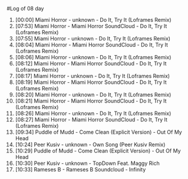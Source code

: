 #Log of 08 day

1. [00:00] Miami Horror - unknown - Do It, Try It (Loframes Remix)
1. [07:53] Miami Horror - Miami Horror SoundCloud - Do It, Try It (Loframes Remix)
1. [07:55] Miami Horror - unknown - Do It, Try It (Loframes Remix)
1. [08:04] Miami Horror - Miami Horror SoundCloud - Do It, Try It (Loframes Remix)
1. [08:06] Miami Horror - unknown - Do It, Try It (Loframes Remix)
1. [08:12] Miami Horror - Miami Horror SoundCloud - Do It, Try It (Loframes Remix)
1. [08:17] Miami Horror - unknown - Do It, Try It (Loframes Remix)
1. [08:19] Miami Horror - Miami Horror SoundCloud - Do It, Try It (Loframes Remix)
1. [08:20] Miami Horror - unknown - Do It, Try It (Loframes Remix)
1. [08:21] Miami Horror - Miami Horror SoundCloud - Do It, Try It (Loframes Remix)
1. [08:26] Miami Horror - unknown - Do It, Try It (Loframes Remix)
1. [08:27] Miami Horror - Miami Horror SoundCloud - Do It, Try It (Loframes Remix)
1. [09:34] Puddle of Mudd - Come Clean (Explicit Version) - Out Of My Head
1. [10:24] Peer Kusiv - unknown - Own Song (Peer Kusiv Remix)
1. [10:29] Puddle of Mudd - Come Clean (Explicit Version) - Out Of My Head
1. [10:30] Peer Kusiv - unknown - TopDown Feat. Maggy Rich
1. [10:33] Rameses B - Rameses B Soundcloud - Infinity
